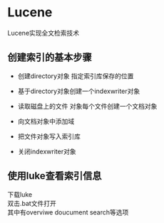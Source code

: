 # Lucene
Lucene实现全文检索技术
## 创建索引的基本步骤
- 创建directory对象 指定索引库保存的位置  
 
- 基于directory对象创建一个indexwriter对象  
 
- 读取磁盘上的文件 对象每个文件创建一个文档对象  
 
- 向文档对象中添加域  
 
- 把文件对象写入索引库  
 
- 关闭indexwriter对象  

## 使用luke查看索引信息  

下载luke  
双击.bat文件打开  
其中有overviwe doucument search等选项  
 
